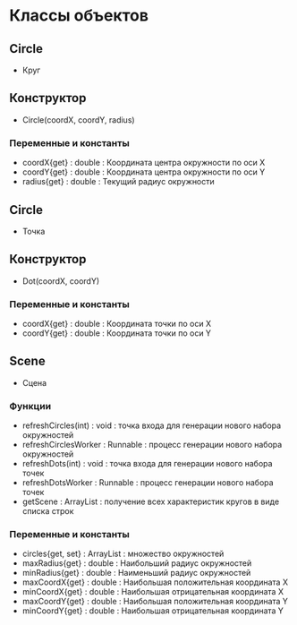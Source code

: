 # Классы объектов

## Circle
* Круг

## Конструктор
* Circle(coordX, coordY, radius)

### Переменные и константы
* coordX{get} : double : Координата центра окружности по оси X
* coordY{get} : double : Координата центра окружности по оси Y
* radius{get} : double : Текущий радиус окружности

## Circle
* Точка

## Конструктор
* Dot(coordX, coordY)

### Переменные и константы
* coordX{get} : double : Координата точки по оси X
* coordY{get} : double : Координата точки по оси Y

## Scene
* Сцена

### Функции
* refreshCircles(int) : void : точка входа для генерации нового набора окружностей
* refreshCirclesWorker : Runnable : процесс генерации нового набора окружностей
* refreshDots(int) : void : точка входа для генерации нового набора точек
* refreshDotsWorker : Runnable : процесс генерации нового набора точек
* getScene : ArrayList<String> : получение всех характеристик кругов в виде списка строк

### Переменные и константы
* circles{get, set} : ArrayList<Circle> : множество окружностей
* maxRadius{get} : double : Наибольший радиус окружностей
* minRadius{get} : double : Наименьший радиус окружностей
* maxCoordX{get} : double : Наибольшая положительная координата X
* minCoordX{get} : double : Наибольшая отрицательная координата X
* maxCoordY{get} : double : Наибольшая положительная координата Y
* minCoordY{get} : double : Наибольшая отрицательная координата Y